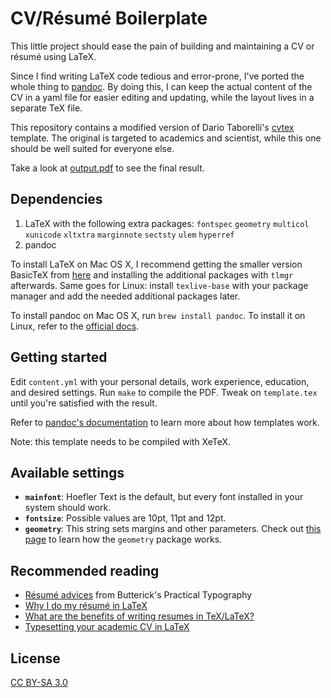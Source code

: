 # CV/Résumé Boilerplate

This little project should ease the pain of building and maintaining a CV or résumé using LaTeX.

Since I find writing LaTeX code tedious and error-prone, I've ported the whole thing to [pandoc](http://pandoc.org/). By doing this, I can keep the actual content of the CV in a yaml file for easier editing and updating, while the layout lives in a separate TeX file.

This repository contains a modified version of Dario Taborelli's [cvtex](https://github.com/dartar/cvtex) template. The original is targeted to academics and scientist, while this one should be well suited for everyone else.

Take a look at [output.pdf](output.pdf) to see the final result.

## Dependencies

1. LaTeX with the following extra packages: `fontspec` `geometry` `multicol` `xunicode` `xltxtra` `marginnote` `sectsty` `ulem` `hyperref`
2. pandoc

To install LaTeX on Mac OS X, I recommend getting the smaller version BasicTeX from [here](https://tug.org/mactex/morepackages.html) and installing the additional packages with `tlmgr` afterwards. Same goes for Linux: install `texlive-base` with your package manager and add the needed additional packages later.

To install pandoc on Mac OS X, run `brew install pandoc`. To install it on Linux, refer to the [official docs](http://pandoc.org/installing.html).

## Getting started

Edit `content.yml` with your personal details, work experience, education, and desired settings. Run `make` to compile the PDF. Tweak on `template.tex` until you're satisfied with the result.

Refer to [pandoc's documentation](http://pandoc.org/demo/example9/templates.html) to learn more about how templates work.

Note: this template needs to be compiled with XeTeX.

## Available settings

- **`mainfont`**: Hoefler Text is the default, but every font installed in your system should work.
- **`fontsize`**: Possible values are 10pt, 11pt and 12pt.
- **`geometry`**: This string sets margins and other parameters. Check out [this page](https://www.sharelatex.com/learn/Page_size_and_margins) to learn how the `geometry` package works.

## Recommended reading

- [Résumé advices](http://practicaltypography.com/resumes.html) from Butterick's Practical Typography 
- [Why I do my résumé in LaTeX](http://www.toofishes.net/blog/why-i-do-my-resume-latex/)
- [What are the benefits of writing resumes in TeX/LaTeX?](http://tex.stackexchange.com/questions/11955/what-are-the-benefits-of-writing-resumes-in-tex-latex)
- [Typesetting your academic CV in LaTeX](http://nitens.org/taraborelli/cvtex) 

## License

[CC BY-SA 3.0](http://creativecommons.org/licenses/by-sa/3.0/)
